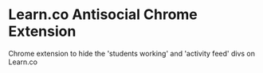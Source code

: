 # Learn.co Antisocial Chrome Extension

Chrome extension to hide the 'students working' and 'activity feed' divs on Learn.co